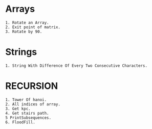 # Arrays
    1. Rotate an Array.
    2. Exit point of matrix.
    3. Rotate by 90.

# Strings
    1. String With Difference Of Every Two Consecutive Characters.
    

# RECURSION 
    1. Tower Of hanoi.
    2. All indices of array.
    3. Get kpc.
    4. Get stairs path.
    5 PrintSubsequences.
    6. FloodFill.


